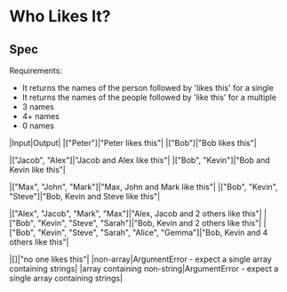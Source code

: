# Who Likes It?

## Spec

Requirements:
- It returns the names of the person followed by 'likes this' for a single
- It returns the names of the people followed by 'like this' for a multiple
- 3 names
- 4+ names
- 0 names

|Input|Output|
|["Peter"]|"Peter likes this"|
|["Bob"]|"Bob likes this"|

|["Jacob", "Alex"]|"Jacob and Alex like this"|
|["Bob", "Kevin"]|"Bob and Kevin like this"|

|["Max", "John", "Mark"]|"Max, John and Mark like this"|
|["Bob", "Kevin", "Steve"]|"Bob, Kevin and Steve like this"|

|["Alex", "Jacob", "Mark", "Max"]|"Alex, Jacob and 2 others like this"|
|["Bob", "Kevin", "Steve", "Sarah"]|"Bob, Kevin and 2 others like this"|
|["Bob", "Kevin", "Steve", "Sarah", "Alice", "Gemma"]|"Bob, Kevin and 4 others like this"|

|[]|"no one likes this"|
|non-array|ArgumentError - expect a single array containing strings|
|array containing non-string|ArgumentError - expect a single array containing strings|
